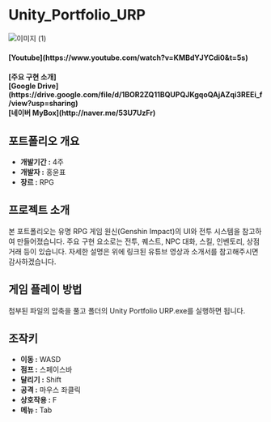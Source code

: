 # Unity_Portfolio_URP
![이미지 (1)](https://github.com/yunpu1004/Unity_Portfolio_URP/assets/53960432/fbe0aa72-f28f-497e-a5f5-8a0512d16ff1)

<h4 align="left"><b>[Youtube](https://www.youtube.com/watch?v=KMBdYJYCdi0&t=5s)</b></h1> 
<h4 align="left"><b>[주요 구현 소개]<br>[Google Drive](https://drive.google.com/file/d/1BOR2ZQ11BQUPQJKgqoQAjAZqi3REEi_f/view?usp=sharing)<br>[네이버 MyBox](http://naver.me/53U7UzFr)</b></h1> 

## 포트폴리오 개요
- **개발기간 :** 4주
- **개발자 :** 홍윤표
- **장르 :** RPG

## 프로젝트 소개
본 포트폴리오는 유명 RPG 게임 원신(Genshin Impact)의 UI와 전투 시스템을 참고하여 만들어졌습니다. 주요 구현 요소로는 전투, 퀘스트, NPC 대화, 스킬, 인벤토리, 상점 거래 등이 있습니다. 자세한 설명은 위에 링크된 유튜브 영상과 소개서를 참고해주시면 감사하겠습니다.   

## 게임 플레이 방법 
첨부된 파일의 압축을 풀고 폴더의 Unity Portfolio URP.exe를 실행하면 됩니다.

## 조작키
- **이동 :** WASD
- **점프 :** 스페이스바
- **달리기 :** Shift
- **공격 :** 마우스 좌클릭
- **상호작용 :** F
- **메뉴 :** Tab

